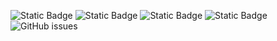 ![Static Badge](https://img.shields.io/badge/blacklists-60-000000) ![Static Badge](https://img.shields.io/badge/blacklisted-3141293-cc0000) ![Static Badge](https://img.shields.io/badge/whitelisted-2244-00CC00) ![Static Badge](https://img.shields.io/badge/streaming_blacklist-28107-000000) ![GitHub issues](https://img.shields.io/github/issues/fabriziosalmi/blacklists)
